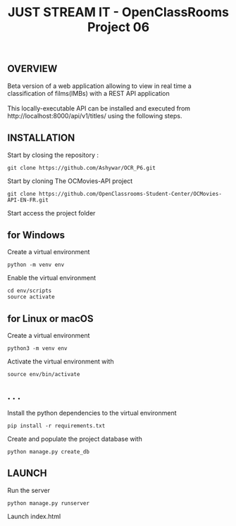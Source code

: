 <h1 align="center">JUST STREAM IT -  OpenClassRooms Project 06 </h1>
<br>

## OVERVIEW
Beta version of a web application allowing to view in real time a classification of films(IMBs) with a REST API application
<br>
<br>
This locally-executable API can be installed and executed from  http://localhost:8000/api/v1/titles/ using the following steps.
## INSTALLATION
Start by closing the repository :
```
git clone https://github.com/Ashywar/OCR_P6.git
```
Start by cloning The OCMovies-API project
```
git clone https://github.com/OpenClassrooms-Student-Center/OCMovies-API-EN-FR.git
```
Start access the project folder

## for Windows
Create a virtual environment
```
python -m venv env
```
Enable the virtual environment
```
cd env/scripts
source activate
```

## for Linux or macOS
Create a virtual environment 
```
python3 -m venv env
```
Activate the virtual environment with 
```
source env/bin/activate 
```
## . . . 
Install the python dependencies to the virtual environment
```
pip install -r requirements.txt
```
Create and populate the project database with  
```
python manage.py create_db
```

## LAUNCH 
Run the server
```
python manage.py runserver 
```
Launch index.html

